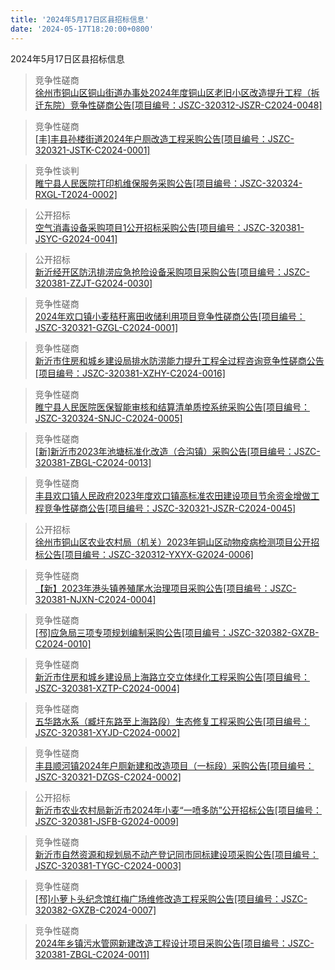 ```yaml
---
title: '2024年5月17日区县招标信息'
date: '2024-05-17T18:20:00+0800'
---
```

2024年5月17日区县招标信息
<!--more-->
>竞争性磋商<br>
>[徐州市铜山区铜山街道办事处2024年度铜山区老旧小区改造提升工程（拆迁东院）竞争性磋商公告[项目编号：JSZC-320312-JSZR-C2024-0048]](http://czj.xz.gov.cn/Home/HomeDetails?type=0&articleid=9ff2d036-42f2-4c81-9d63-8b673fa4a14e)

>竞争性磋商<br>
>[[丰]丰县孙楼街道2024年户厕改造工程采购公告[项目编号：JSZC-320321-JSTK-C2024-0001]](http://czj.xz.gov.cn/Home/HomeDetails?type=0&articleid=d6ea809c-4958-4b1f-853e-fab92d7f6f62)

>竞争性谈判<br>
>[睢宁县人民医院打印机维保服务采购公告[项目编号：JSZC-320324-RXGL-T2024-0002]](http://czj.xz.gov.cn/Home/HomeDetails?type=0&articleid=34e0e0b7-a1b6-42f2-b767-74b29305a543)

>公开招标<br>
>[空气消毒设备采购项目1公开招标采购公告[项目编号：JSZC-320381-JSYC-G2024-0041]](http://czj.xz.gov.cn/Home/HomeDetails?type=0&articleid=a0670c9e-6e64-40c3-9618-d17caaee7404)

>公开招标<br>
>[新沂经开区防汛排涝应急抢险设备采购项目采购公告[项目编号：JSZC-320381-ZZJT-G2024-0030]](http://czj.xz.gov.cn/Home/HomeDetails?type=0&articleid=fcaa7d82-694e-4e5f-ab5a-9ebbf81301d2)

>竞争性磋商<br>
>[2024年欢口镇小麦秸秆离田收储利用项目竞争性磋商公告[项目编号：JSZC-320321-GZGL-C2024-0001]](http://czj.xz.gov.cn/Home/HomeDetails?type=0&articleid=3e74cfad-f00f-45ef-85d3-ae158280e619)

>竞争性磋商<br>
>[新沂市住房和城乡建设局排水防涝能力提升工程全过程咨询竞争性磋商公告[项目编号：JSZC-320381-XZHY-C2024-0016]](http://czj.xz.gov.cn/Home/HomeDetails?type=0&articleid=fbbc4d2f-530c-44db-a728-1ef34f16b3a4)

>竞争性磋商<br>
>[睢宁县人民医院医保智能审核和结算清单质控系统采购公告[项目编号：JSZC-320324-SNJC-C2024-0005]](http://czj.xz.gov.cn/Home/HomeDetails?type=0&articleid=50f77084-d7fb-4c4c-ab80-24ee33982039)

>竞争性磋商<br>
>[[新]新沂市2023年池塘标准化改造（合沟镇）采购公告[项目编号：JSZC-320381-ZBGL-C2024-0013]](http://czj.xz.gov.cn/Home/HomeDetails?type=0&articleid=1b29195e-4506-4ff6-8b6c-680c0a23a698)

>竞争性磋商<br>
>[丰县欢口镇人民政府2023年度欢口镇高标准农田建设项目节余资金增做工程竞争性磋商公告[项目编号：JSZC-320321-JSZR-C2024-0045]](http://czj.xz.gov.cn/Home/HomeDetails?type=0&articleid=d3a2b9fc-d757-40b4-aa21-503d018b44bb)

>公开招标<br>
>[徐州市铜山区农业农村局（机关）2023年铜山区动物疫病检测项目公开招标公告[项目编号：JSZC-320312-YXYX-G2024-0006]](http://czj.xz.gov.cn/Home/HomeDetails?type=0&articleid=d9d302a7-ddab-49c6-8fb3-c024659e437b)

>竞争性磋商<br>
>[【新】2023年港头镇养殖尾水治理项目采购公告[项目编号：JSZC-320381-NJXN-C2024-0004]](http://czj.xz.gov.cn/Home/HomeDetails?type=0&articleid=4d123ad9-54fd-4623-b06b-03697fdcd702)

>竞争性磋商<br>
>[[邳]应急局三项专项规划编制采购公告[项目编号：JSZC-320382-GXZB-C2024-0010]](http://czj.xz.gov.cn/Home/HomeDetails?type=0&articleid=c4435cff-69eb-4ce9-8fdd-8399e4560232)

>竞争性磋商<br>
>[新沂市住房和城乡建设局上海路立交立体绿化工程采购公告[项目编号：JSZC-320381-XZTP-C2024-0004]](http://czj.xz.gov.cn/Home/HomeDetails?type=0&articleid=4daa34d7-71d0-4828-b600-1603efda43ac)

>竞争性磋商<br>
>[五华路水系（臧圩东路至上海路段）生态修复工程采购公告[项目编号：JSZC-320381-XYJD-C2024-0002]](http://czj.xz.gov.cn/Home/HomeDetails?type=0&articleid=15f8d796-b99b-42e9-bd9b-61631199b08e)

>竞争性磋商<br>
>[丰县顺河镇2024年户厕新建和改造项目（一标段）采购公告[项目编号：JSZC-320321-DZGS-C2024-0002]](http://czj.xz.gov.cn/Home/HomeDetails?type=0&articleid=92ca4a6d-0660-4980-822d-486291095766)

>公开招标<br>
>[新沂市农业农村局新沂市2024年小麦“一喷多防”公开招标公告[项目编号：JSZC-320381-JSFB-G2024-0009]](http://czj.xz.gov.cn/Home/HomeDetails?type=0&articleid=fa06f8d8-1122-4f3e-9d6c-01ce7b49a7fe)

>竞争性磋商<br>
>[新沂市自然资源和规划局不动产登记同市同标建设项采购公告[项目编号：JSZC-320381-TYGC-C2024-0003]](http://czj.xz.gov.cn/Home/HomeDetails?type=0&articleid=3125dd18-4e01-44e9-8d74-31036ec8d774)

>竞争性磋商<br>
>[[邳]小萝卜头纪念馆红梅广场维修改造工程采购公告[项目编号：JSZC-320382-GXZB-C2024-0007]](http://czj.xz.gov.cn/Home/HomeDetails?type=0&articleid=93f80ffb-2740-4049-a839-efe8cb0c7e57)

>竞争性磋商<br>
>[2024年乡镇污水管网新建改造工程设计项目采购公告[项目编号：JSZC-320381-ZBGL-C2024-0011]](http://czj.xz.gov.cn/Home/HomeDetails?type=0&articleid=3d2d2737-5d31-415f-abf0-133bbce69d2a)


